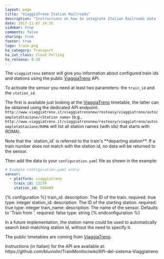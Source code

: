 ```yaml
---
layout: page
title: "ViaggiaTreno Italian Railroads"
description: "Instructions on how to integrate Italian Railroads data (from ViaggiaTreno API) into Home Assistant."
date: 2017-11-07 14:35
sidebar: true
comments: false
sharing: true
footer: true
logo: train.png
ha_category: Transport
ha_iot_class: Cloud Polling
ha_release: 0.58
---
```


The `viaggiatreno` sensor will give you information about configured train ids and stations using the public [ViaggiaTreno](http://viaggiatreno.it) API.

To activate the sensor you need at least two parameters: the `train_id` and the `station_id`.

The first is available just looking at the [ViaggiaTreno](http://viaggiatreno.it/) timetable, the latter can be obtained using the dedicated API endpoint:
`http://www.viaggiatreno.it/viaggiatrenonew/resteasy/viaggiatreno/autocompletaStazione/<Station name>`
(e.g., `http://www.viaggiatreno.it/viaggiatrenonew/resteasy/viaggiatreno/autocompletaStazione/ROMA` will list all station names (with ids) that starts with *ROMA*).

<p class='note'>
Note that the `station_id` is referred to the train's **departing station**. If a train number does not match with the station id, no data will be returned to the sensor.
</p>

Then add the data to your `configuration.yaml` file as shown in the example:

```yaml
# Example configuration.yaml entry
sensor:
  - platform: viaggiatreno
    train_id: 12279
    station_id: S08409
```

{% configuration %}
train_id:
  description: The ID of the train.
  required: true
  type: integer
station_id:
  description: The ID of the starting station.
  required: true
  type: integer
train_name:
  description: The name of the sensor. Defaults to 'Train <train id> from <station id>'.
  required: false
  type: string
{% endconfiguration %}

<p class='note'>
In a future implementation, the station name could be used to automatically search best-matching station id, without the need to specify it.
</p>

The public timetables are coming from [ViaggiaTreno](http://viaggiatreno.it).

<p class='note'>
Instructions (in Italian) for the API are available at:
https://github.com/bluviolin/TrainMonitor/wiki/API-del-sistema-Viaggiatreno
</p>
